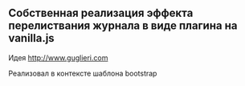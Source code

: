 ## Собственная реализация эффекта перелиствания журнала в виде плагина на vanilla.js

Идея http://www.guglieri.com

Реализовал в контексте шаблона bootstrap
